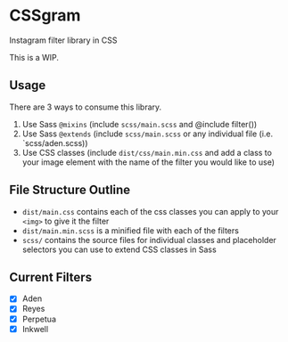 # CSSgram
Instagram filter library in CSS

This is a WIP.

## Usage

There are 3 ways to consume this library.

1. Use Sass `@mixins` (include `scss/main.scss` and @include filter(<filtername>))
2. Use Sass `@extends` (include `scss/main.scss` or any individual file (i.e. `scss/aden.scss))
3. Use CSS classes (include `dist/css/main.min.css` and add a class to your image element with the name of the filter you would like to use)

## File Structure Outline

- `dist/main.css` contains each of the css classes you can apply to your `<img>` to give it the filter
- `dist/main.min.scss` is a minified file with each of the filters
- `scss/` contains the source files for individual classes and placeholder selectors you can use to extend CSS classes in Sass

## Current Filters

- [x] Aden
- [x] Reyes
- [x] Perpetua
- [x] Inkwell